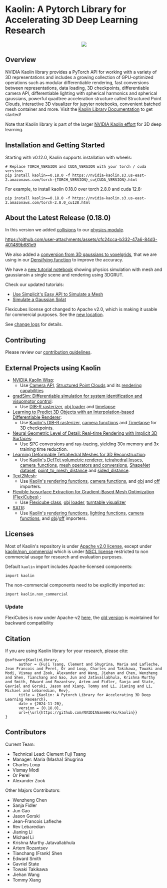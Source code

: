 # Kaolin: A Pytorch Library for Accelerating 3D Deep Learning Research

<p align="center">
    <img src="assets/kaolin.png">
</p>

## Overview
NVIDIA Kaolin library provides a PyTorch API for working with a variety of 3D representations and includes a growing collection of GPU-optimized operations such as modular differentiable rendering, fast conversions between representations, data loading, 3D checkpoints, differentiable camera API, differentiable lighting with spherical harmonics and spherical gaussians, powerful quadtree acceleration structure called Structured Point Clouds, interactive 3D visualizer for jupyter notebooks, convenient batched mesh container and more. Visit the [Kaolin Library Documentation](https://kaolin.readthedocs.io/en/latest/) to get started!

Note that Kaolin library is part of the larger [NVIDIA Kaolin effort](https://developer.nvidia.com/kaolin) for 3D deep learning.

## Installation and Getting Started

Starting with v0.12.0, Kaolin supports installation with wheels:
```
# Replace TORCH_VERSION and CUDA_VERSION with your torch / cuda versions
pip install kaolin==0.18.0 -f https://nvidia-kaolin.s3.us-east-2.amazonaws.com/torch-{TORCH_VERSION}_cu{CUDA_VERSION}.html
```
For example, to install kaolin 0.18.0 over torch 2.8.0 and cuda 12.8:
```
pip install kaolin==0.18.0 -f https://nvidia-kaolin.s3.us-east-2.amazonaws.com/torch-2.8.0_cu128.html
```

## About the Latest Release (0.18.0)

In this version we added [collisions](https://kaolin.readthedocs.io/en/latest/modules/kaolin.physics.simplicits.html#kaolin.physics.simplicits.SimplicitsScene.enable_collisions) to our [physics module](https://kaolin.readthedocs.io/en/latest/modules/kaolin.physics.html).


https://github.com/user-attachments/assets/cfc24cca-b332-47a6-84d3-401489b681e9


We also added a [conversion from 3D gaussians to voxelgrids](https://kaolin.readthedocs.io/en/latest/modules/kaolin.ops.conversions.html#kaolin.ops.conversions.gs_to_voxelgrid), that we are using in our [Densifying function](https://kaolin.readthedocs.io/en/latest/modules/kaolin.ops.gaussian.html#kaolin.ops.gaussian.sample_points_in_volume) to improve the accuracy.

We have a [new tutorial notebook](https://github.com/NVIDIAGameWorks/kaolin/blob/master/examples/tutorial/physics/simulatable_3dgrut.ipynb) showing physics simulation with mesh and gaussiansin a single scene and rendering using 3DGRUT.

Check our updated tutorials:
* [Use Simplicit's Easy API to Simulate a Mesh](https://github.com/NVIDIAGameWorks/kaolin/blob/master/examples/tutorial/physics/simplicits_easy_api.ipynb)
* [Simulate a Gaussian Splat](https://gitlab-master.nvidia.com/Toronto_DL_Lab/kaolin/-/blob/master/examples/tutorial/physics/simplicits_inria_splatting.ipynb)

Flexicubes license got changed to Apache v2.0, which is making it usable for commercial purposes. See the [new location](https://kaolin.readthedocs.io/en/latest/modules/kaolin.ops.conversions.html#kaolin.ops.conversions.FlexiCubes).

See [change logs](https://github.com/NVIDIAGameWorks/kaolin/releases/tag/v0.18.0) for details.

## Contributing

Please review our [contribution guidelines](CONTRIBUTING.md).

## External Projects using Kaolin

* [NVIDIA Kaolin Wisp](https://github.com/NVIDIAGameWorks/kaolin-wisp):
   * Use [Camera API](https://kaolin.readthedocs.io/en/latest/modules/kaolin.render.camera.html), [Structured Point Clouds](https://kaolin.readthedocs.io/en/latest/modules/kaolin.ops.spc.html) and its [rendering capabilities](https://kaolin.readthedocs.io/en/latest/modules/kaolin.render.spc.html)
* [gradSim: Differentiable simulation for system identification and visuomotor control](https://github.com/gradsim/gradsim):
   * Use [DIB-R rasterizer](https://kaolin.readthedocs.io/en/latest/modules/kaolin.render.mesh.html#kaolin.render.mesh.dibr_rasterization), [obj loader](https://kaolin.readthedocs.io/en/latest/modules/kaolin.io.obj.html#kaolin.io.obj.import_mesh) and [timelapse](https://kaolin.readthedocs.io/en/latest/modules/kaolin.visualize.html#kaolin.visualize.Timelapse)
* [Learning to Predict 3D Objects with an Interpolation-based Differentiable Renderer](https://github.com/nv-tlabs/DIB-R-Single-Image-3D-Reconstruction/tree/2cfa689881145c8e0647ae8dd077e55b5a578658):
   * Use [Kaolin's DIB-R rasterizer](https://kaolin.readthedocs.io/en/latest/modules/kaolin.render.mesh.html#kaolin.render.mesh.dibr_rasterization), [camera functions](https://kaolin.readthedocs.io/en/latest/modules/kaolin.render.camera.html) and [Timelapse](https://kaolin.readthedocs.io/en/latest/modules/kaolin.visualize.html#kaolin.visualize.Timelapse) for 3D checkpoints.
* [Neural Geometric Level of Detail: Real-time Rendering with Implicit 3D Surfaces](https://github.com/nv-tlabs/nglod):
    * Use [SPC](https://kaolin.readthedocs.io/en/latest/modules/kaolin.ops.spc.html) conversions and [ray-tracing](https://kaolin.readthedocs.io/en/latest/modules/kaolin.render.spc.html#kaolin.render.spc.unbatched_raytrace), yielding 30x memory and 3x training time reduction.
* [Learning Deformable Tetrahedral Meshes for 3D Reconstruction](https://github.com/nv-tlabs/DefTet):
    * Use [Kaolin's DefTet volumetric renderer](https://kaolin.readthedocs.io/en/latest/modules/kaolin.render.mesh.html#kaolin.render.mesh.deftet_sparse_render), [tetrahedral losses](https://kaolin.readthedocs.io/en/latest/modules/kaolin.metrics.tetmesh.html), [camera_functions](https://kaolin.readthedocs.io/en/latest/modules/kaolin.render.camera.html), [mesh operators and conversions](https://kaolin.readthedocs.io/en/latest/modules/kaolin.ops.html), [ShapeNet dataset](https://kaolin.readthedocs.io/en/latest/modules/kaolin.io.shapenet.html#kaolin.io.shapenet.ShapeNetV1), [point_to_mesh_distance](https://kaolin.readthedocs.io/en/latest/modules/kaolin.metrics.trianglemesh.html#kaolin.metrics.trianglemesh.point_to_mesh_distance) and [sided_distance](https://kaolin.readthedocs.io/en/latest/modules/kaolin.metrics.pointcloud.html#kaolin.metrics.pointcloud.sided_distance).
* [Text2Mesh](https://github.com/threedle/text2mesh):
    * Use [Kaolin's rendering functions](https://kaolin.readthedocs.io/en/latest/modules/kaolin.render.mesh.html#), [camera functions](https://kaolin.readthedocs.io/en/latest/modules/kaolin.render.camera.html), and [obj](https://kaolin.readthedocs.io/en/latest/modules/kaolin.io.obj.html#kaolin.io.obj.import_mesh) and [off](https://kaolin.readthedocs.io/en/latest/modules/kaolin.io.off.html#kaolin.io.off.import_mesh) importers.
* [Flexible Isosurface Extraction for Gradient-Based Mesh Optimization (FlexiCubes)
](https://github.com/nv-tlabs/FlexiCubes):
    * Use [Flexicube class](https://kaolin.readthedocs.io/en/latest/modules/kaolin.non_commercial.html#kaolin.non_commercial.FlexiCubes), [obj loader](https://kaolin.readthedocs.io/en/latest/modules/kaolin.io.obj.html), [turntable visualizer](https://kaolin.readthedocs.io/en/latest/modules/kaolin.visualize.html#kaolin.visualize.IpyTurntableVisualizer)
* [SATR](https://github.com/Samir55/SATR):
    * Use [Kaolin's rendering functions](https://kaolin.readthedocs.io/en/latest/modules/kaolin.render.mesh.html#), [lighting functions](https://kaolin.readthedocs.io/en/latest/modules/kaolin.render.lighting.html),  [camera functions](https://kaolin.readthedocs.io/en/latest/modules/kaolin.render.camera.html), and [obj](https://kaolin.readthedocs.io/en/latest/modules/kaolin.io.obj.html#kaolin.io.obj.import_mesh)/[off](https://kaolin.readthedocs.io/en/latest/modules/kaolin.io.off.html#kaolin.io.off.import_mesh) importers.

## Licenses

Most of Kaolin's repository is under [Apache v2.0 license](LICENSE), except under [kaolin/non_commercial](kaolin/non_commercial/) which is under [NSCL license](LICENSE.NSCL) restricted to non commercial usage for research and evaluation purposes.

Default `kaolin` import includes Apache-licensed components:
```
import kaolin
```

The non-commercial components need to be explicitly imported as:
```
import kaolin.non_commercial
```

### Update

FlexiCubes is now under Apache-v2 [here](https://github.com/NVIDIAGameWorks/kaolin/tree/master/kaolin/ops/conversions/flexicubes/flexicubes.py),
the [old version](https://github.com/NVIDIAGameWorks/kaolin/tree/master/kaolin/non_commercial/flexicubes/flexicubes.py) is maintained for backward compatibility

## Citation

If you are using Kaolin library for your research, please cite:

```
@software{KaolinLibrary,
      author = {Fuji Tsang, Clement and Shugrina, Maria and Lafleche, Jean Francois and Perel, Or and Loop, Charles and Takikawa, Towaki and Modi, Vismay and Zook, Alexander and Wang, Jiehan and Chen, Wenzheng and Shen, Tianchang and Gao, Jun and Jatavallabhula, Krishna Murthy and Smith, Edward and Rozantsev, Artem and Fidler, Sanja and State, Gavriel and Gorski, Jason and Xiang, Tommy and Li, Jianing and Li, Michael and Lebaredian, Rev},
      title = {Kaolin: A Pytorch Library for Accelerating 3D Deep Learning Research},
      date = {2024-11-20},
      version = {0.18.0},
      url={\url{https://github.com/NVIDIAGameWorks/kaolin}}
}
```

## Contributors

Current Team:

- Technical Lead: Clement Fuji Tsang
- Manager: Maria (Masha) Shugrina
- Charles Loop
- Vismay Modi
- Or Perel
- Alexander Zook

Other Majors Contributors:

- Wenzheng Chen
- Sanja Fidler
- Jun Gao
- Jason Gorski
- Jean-Francois Lafleche
- Rev Lebaredian
- Jianing Li
- Michael Li
- Krishna Murthy Jatavallabhula
- Artem Rozantsev
- Tianchang (Frank) Shen
- Edward Smith
- Gavriel State
- Towaki Takikawa
- Jiehan Wang
- Tommy Xiang
